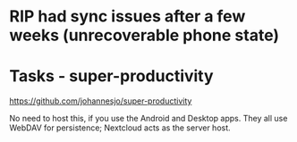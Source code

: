 # RIP had sync issues after a few weeks (unrecoverable phone state)
# Tasks - super-productivity
https://github.com/johannesjo/super-productivity

No need to host this, if you use the Android and Desktop apps. They all use WebDAV for persistence; Nextcloud acts as the server host.
